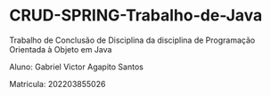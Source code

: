 # CRUD-SPRING-Trabalho-de-Java
Trabalho de Conclusão de Disciplina da disciplina de Programação Orientada à Objeto em Java

Aluno: Gabriel Victor Agapito Santos

Matricula: 202203855026


